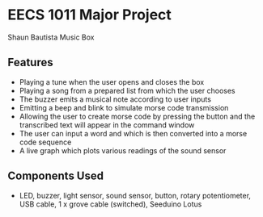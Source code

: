# EECS 1011 Major Project 
Shaun Bautista
Music Box

## Features
-	Playing a tune when the user opens and closes the box
-	Playing a song from a prepared list from which the user chooses
-	The buzzer emits a musical note according to user inputs
-	Emitting a beep and blink to simulate morse code transmission
-	Allowing the user to create morse code by pressing the button and the transcribed text will appear in the command window
-	The user can input a word and which is then converted into a morse code sequence
-	A live graph which plots various readings of the sound sensor

## Components Used
- LED, buzzer, light sensor, sound sensor, button, rotary potentiometer, USB cable, 1 x grove cable (switched), Seeduino Lotus